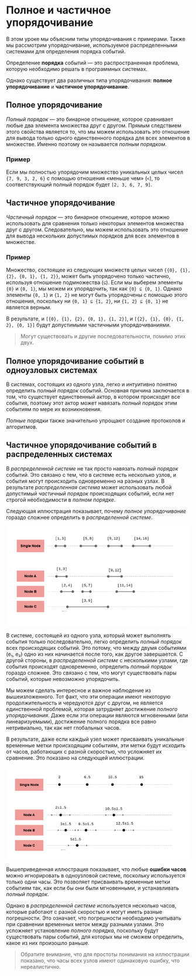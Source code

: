 # Полное и частичное упорядочивание

В этом уроке мы объясним типы упорядочивания с примерами. Также мы рассмотрим упорядочивание, используемое распределенными системами для
определения порядка событий.

Определение **порядка** событий — это распространенная проблема, которую необходимо решать в программных системах.

Однако существует два различных типа упорядочивания: **полное упорядочивание** и **частичное упорядочивание**.

## Полное упорядочивание

*Полный порядок* — это бинарное отношение, которое сравнивает любые два элемента множества друг с другом. Прямым следствием этого свойства
является то, что мы можем использовать это отношение для вывода только одного единственного порядка для всех элементов в множестве. Именно
поэтому он называется *полным порядком*.

### Пример

Если мы полностью упорядочим множество уникальных целых чисел `{7, 9, 3, 2, 6}` с помощью отношения «меньше чем» (`<`), то соответствующий
полный порядок будет `[2, 3, 6, 7, 9]`.

## Частичное упорядочивание

*Частичный порядок* — это бинарное отношение, которое можно использовать для сравнения только некоторых элементов множества друг с другом.
Следовательно, мы можем использовать это отношение для вывода нескольких допустимых порядков для всех элементов в множестве.

### Пример

Множество, состоящее из следующих множеств целых чисел `{{0}, {1}, {2}, {0, 1}, {1, 2}}`, может быть упорядочено только частично, используя
отношение подмножества (`⊆`). Если мы выберем элементы `{0}` и `{0, 1}`, мы можем их упорядочить, так как `{0} ⊆ {0, 1}`. Однако
элементы `{0, 1}` и `{1, 2}` не могут быть упорядочены с помощью этого отношения, поскольку ни `{0, 1} ⊆ {1, 2}`, ни `{1, 2} ⊆ {0, 1}` не
является верным.

В результате, и `[{0}, {1}, {2}, {0, 1}, {1, 2}]`, и `[{2}, {1}, {0}, {1, 2}, {0, 1}]` будут допустимыми частичными упорядочиваниями.

> Могут существовать и другие последовательности, помимо этих двух.

## Полное упорядочивание событий в одноузловых системах

В системах, состоящих из одного узла, легко и интуитивно понятно определить *полный порядок* событий. Основная причина заключается в том,
что существует единственный актор, в котором происходят все события, поэтому этот актор может навязать *полный порядок* этим событиям по
мере их возникновения.

*Полные порядки* также значительно упрощают создание протоколов и алгоритмов.

## Частичное упорядочивание событий в распределенных системах

В *распределенной системе* не так просто навязать *полный порядок* событий. Это связано с тем, что в системе есть несколько узлов, и события
могут происходить одновременно на разных узлах. В результате *распределенная система* может использовать любой допустимый *частичный
порядок* происходящих событий, если нет строгой необходимости в *полном порядке*.

Следующая иллюстрация показывает, почему *полное упорядочивание* гораздо сложнее определить в *распределенной системе*.

![img.png](img/img.png)

В системе, состоящей из одного узла, который может выполнять события только последовательно, легко определить *полный порядок* всех
происходящих событий. Это потому, что между двумя событиями (e₁, e₂) одно из них начинается после того, как другое завершается. С другой
стороны, в *распределенной системе* с несколькими узлами, где события происходят одновременно, определить *полный порядок* гораздо сложнее.
Это связано с тем, что могут существовать пары событий, которые невозможно упорядочить.

Мы можем сделать интересное и важное наблюдение из вышеизложенного. Тот факт, что эти операции имеют некоторую продолжительность и
чередуются друг с другом, не является единственной проблемой, которая затрудняет достижение *полного упорядочивания*. Даже если эти операции
являются мгновенными (или линеаризуемыми), достижение полного порядка все равно нетривиально, так как нет глобальных часов.

В результате, даже если каждый узел может присваивать уникальные временные метки происходящим событиям, эти метки будут исходить от часов,
работающих с разной скоростью, что усложняет их сравнение. Это показано на следующей иллюстрации.

![img_1.png](img/img_1.png)

Вышеприведенная иллюстрация показывает, что любые **ошибки часов** можно игнорировать в одноузловой системе, поскольку используется только
одни часы. Это позволяет присваивать временные метки событиям так, как если бы они были мгновенными, и устанавливать *полный порядок*.

Однако в *распределенной системе* используется несколько часов, которые работают с разной скоростью и могут иметь разные погрешности. Это
означает, что погрешности необходимо учитывать при сравнении временных меток между разными узлами. Это усложняет установление *полного
порядка*, поскольку будут существовать пары событий, для которых мы не сможем определить, какое из них произошло раньше.

> Обратите внимание, что для простоты понимания на иллюстрации показано, что часы всех узлов имеют одинаковую ошибку, что нереалистично.